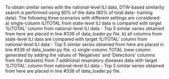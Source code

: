 To obtain similar series with the national-level ILI data, DTW-based similarity search is performed using 80% of the data (80% of total data- training data): The following three scenarios with different settings are considered:
a) single-column ILITOTAL from state-level ILI data is compared with target ‘ILITOTAL’ column from national-level ILI data - Top 5 similar series obtained from here are placed in line #336 of data_loader.py file.
b) all columns from state-level ILI data are compared with target ‘ILITOTAL’ column from national-level ILI data - Top 5 similar series obtained from here are placed in line #336 of data_loader.py file.
c) single-column TOTAL (new column generated by adding the values of ‘Negatives’ and ‘Detections’ columns from the datasets) from 7 additional respiratory diseases data with target ‘ILITOTAL’ column from national-level ILI data - Top 5 similar series obtained from here are placed in line #336 of data_loader.py file.

